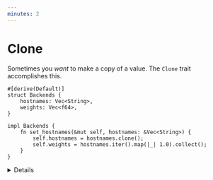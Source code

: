 ```yaml
---
minutes: 2
---
```


# Clone

Sometimes you _want_ to make a copy of a value. The `Clone` trait accomplishes this.

```rust,editable
#[derive(Default)]
struct Backends {
    hostnames: Vec<String>,
    weights: Vec<f64>,
}

impl Backends {
    fn set_hostnames(&mut self, hostnames: &Vec<String>) {
        self.hostnames = hostnames.clone();
        self.weights = hostnames.iter().map(|_| 1.0).collect();
    }
}
```

<details>

The idea of `Clone` is to make it easy to spot where heap allocations are
occurring. Look for `.clone()` and a few others like `Vec::new` or `Box::new`.

It's common to "clone your way out" of problems with the borrow checker, and
return later to try to optimize those clones away.

</details>
